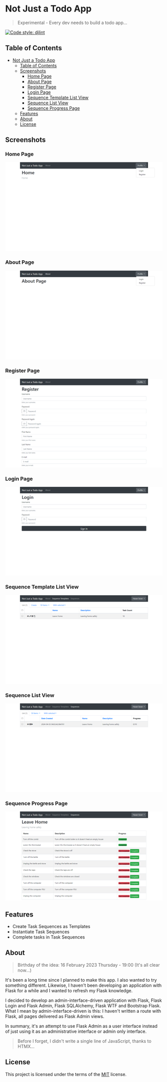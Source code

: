 # Not Just a Todo App

> Experimental - Every dev needs to build a todo app...

[![Code style: djlint](https://img.shields.io/badge/html%20style-djlint-blue.svg)](https://www.djlint.com)

## Table of Contents

- [Not Just a Todo App](#not-just-a-todo-app)
  - [Table of Contents](#table-of-contents)
  - [Screenshots](#screenshots)
    - [Home Page](#home-page)
    - [About Page](#about-page)
    - [Register Page](#register-page)
    - [Login Page](#login-page)
    - [Sequence Template List View](#sequence-template-list-view)
    - [Sequence List View](#sequence-list-view)
    - [Sequence Progress Page](#sequence-progress-page)
  - [Features](#features)
  - [About](#about)
  - [License](#license)

## Screenshots

### Home Page

![Home Page](assets/index-page.png)

### About Page

![About Page](assets/about-page.png)

### Register Page

![Register Page](assets/register-page.png)

### Login Page

![Login Page](assets/login-page.png)

### Sequence Template List View

![Sequence Template List View](assets/sequence-template-list-view.png)

### Sequence List View

![Sequence List View](assets/sequence-list-view.png)

### Sequence Progress Page

![Sequence Progress Page](assets/sequence-progress.png)

## Features

- Create Task Sequences as Templates
- Instantiate Task Sequences
- Complete tasks in Task Sequences

## About

> Birthday of the idea: 16 February 2023 Thursday - 19:00 (It's all clear now...)

It's been a long time since I planned to make this app. I also wanted to try something different. Likewise, I haven't been developing an application with Flask for a while and I wanted to refresh my Flask knowledge.

I decided to develop an admin-interface-driven application with Flask, Flask Login and Flask Admin, Flask SQLAlchemy, Flask WTF and Bootstrap Flask. What I mean by admin-interface-driven is this: I haven't written a route with Flask, all pages delivered as Flask Admin views.

In summary, it's an attempt to use Flask Admin as a user interface instead of just using it as an administrative interface or admin only interface.

> Before I forget, I didn't write a single line of JavaScript, thanks to HTMX...

## License

This project is licensed under the terms of the [MIT](https://spdx.org/licenses/MIT.html) license.
